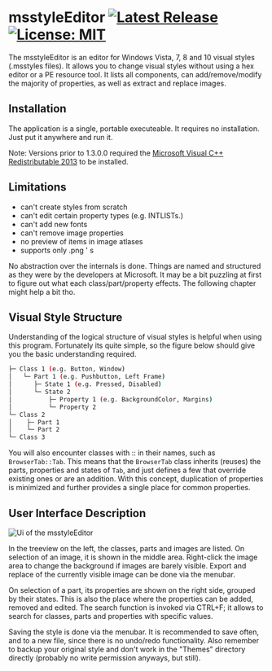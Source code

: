# msstyleEditor [![Latest Release](https://img.shields.io/github/release/nptr/msstyleEditor.svg)](https://github.com/nptr/msstyleEditor/releases/latest) [![License: MIT](https://img.shields.io/badge/License-MIT-brightgreen.svg)](https://opensource.org/licenses/MIT)

The msstyleEditor is an editor for Windows Vista, 7, 8 and 10 visual styles (.msstyles files). It allows you to change visual styles without using a hex editor or a PE resource tool. It lists all components, can add/remove/modify the majority of properties, as well as extract and replace images.


## Installation
The application is a single, portable executeable. It requires no installation. 
Just put it anywhere and run it.

Note: Versions prior to 1.3.0.0 required the [Microsoft Visual C++ Redistributable 2013](https://www.microsoft.com/en-US/download/details.aspx?id=40784) to be installed.

## Limitations
+ can't create styles from scratch
+ can't edit certain property types (e.g. INTLISTs.)
+ can't add new fonts
+ can't remove image properties
+ no preview of items in image atlases
+ supports only .png ' s

No abstraction over the internals is done. Things are named and structured as they were by the developers at Microsoft. It may be a bit puzzling at first to figure out what each class/part/property effects. The following chapter might help a bit tho.

## Visual Style Structure

Understanding of the logical structure of visual styles is helpful when using this program. Fortunately its quite simple, so the figure below should give you the basic understanding required.
```bash
├─ Class 1 (e.g. Button, Window)
│   └─ Part 1 (e.g. Pushbutton, Left Frame)
│      ├─ State 1 (e.g. Pressed, Disabled)
│      └─ State 2
│          ├─ Property 1 (e.g. BackgroundColor, Margins)
│          └─ Property 2
└─ Class 2
│    ├─ Part 1
│    └─ Part 2
└─ Class 3
```

You will also encounter classes with :: in their names, such as `BrowserTab::Tab`. This means that the
`BrowserTab` class inherits (reuses) the parts, properties and states of `Tab`, and just defines a few that override existing ones or are an addition. With this concept, duplication of properties is minimized and further provides a single place for common properties.

## User Interface Description

![Ui of the msstyleEditor](https://user-images.githubusercontent.com/5485569/39672137-b5960a2c-5124-11e8-9c96-18f5dc17b795.png)

In the treeview on the left, the classes, parts and images are listed. On selection of an image, it is shown in the middle area. Right-click the image area to change the background if images are barely visible. Export and replace of the currently visible image can be done via the menubar.

On selection of a part, its properties are shown on the right side, grouped by their states. This is also the place where the properties can be added, removed and edited. The search function is invoked via CTRL+F; it allows to search for classes, parts and properties with specific values.

Saving the style is done via the menubar. It is recommended to save often, and to a new file, since there is no undo/redo functionality. Also remember to backup your original style and don't work in the "Themes" directory directly (probably no write permission anyways, but still).
